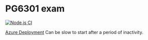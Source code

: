 # PG6301 exam

[![Node.js CI](https://github.com/pg6301-fall2022/exam-jalvsaker/actions/workflows/node.js.yml/badge.svg)](https://github.com/pg6301-fall2022/exam-jalvsaker/actions/workflows/node.js.yml)

[Azure Deployment](http://pg6301exam-1038.azurewebsites.net/)
Can be slow to start after a period of inactivity.  